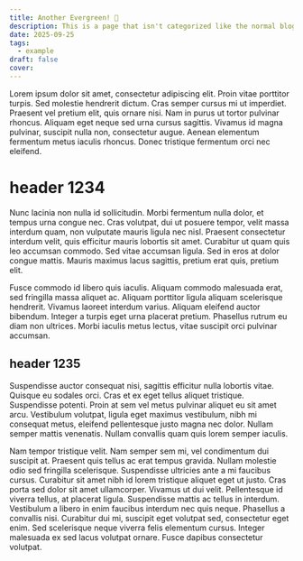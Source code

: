 ```yaml
---
title: Another Evergreen! 🌲
description: This is a page that isn't categorized like the normal blog posts, its a lengthy or detailed post that should be referred/referenced to in the future and has frequent updates.
date: 2025-09-25
tags:
  - example
draft: false
cover:
---
```


Lorem ipsum dolor sit amet, consectetur adipiscing elit. Proin vitae porttitor turpis. Sed molestie hendrerit dictum. Cras semper cursus mi ut imperdiet. Praesent vel pretium elit, quis ornare nisi. Nam in purus ut tortor pulvinar rhoncus. Aliquam eget neque sed urna cursus sagittis. Vivamus id magna pulvinar, suscipit nulla non, consectetur augue. Aenean elementum fermentum metus iaculis rhoncus. Donec tristique fermentum orci nec eleifend.

# header 1234
Nunc lacinia non nulla id sollicitudin. Morbi fermentum nulla dolor, et tempus urna congue nec. Cras volutpat, dui ut posuere tempor, velit massa interdum quam, non vulputate mauris ligula nec nisl. Praesent consectetur interdum velit, quis efficitur mauris lobortis sit amet. Curabitur ut quam quis leo accumsan commodo. Sed vitae accumsan ligula. Sed in eros at dolor congue mattis. Mauris maximus lacus sagittis, pretium erat quis, pretium elit.

Fusce commodo id libero quis iaculis. Aliquam commodo malesuada erat, sed fringilla massa aliquet ac. Aliquam porttitor ligula aliquam scelerisque hendrerit. Vivamus laoreet interdum varius. Aliquam eleifend auctor bibendum. Integer a turpis eget urna placerat pretium. Phasellus rutrum eu diam non ultrices. Morbi iaculis metus lectus, vitae suscipit orci pulvinar accumsan.

## header 1235
Suspendisse auctor consequat nisi, sagittis efficitur nulla lobortis vitae. Quisque eu sodales orci. Cras et ex eget tellus aliquet tristique. Suspendisse potenti. Proin at sem vel metus pulvinar aliquet eu sit amet arcu. Vestibulum volutpat, ligula eget maximus vestibulum, nibh mi consequat metus, eleifend pellentesque justo magna nec dolor. Nullam semper mattis venenatis. Nullam convallis quam quis lorem semper iaculis.

Nam tempor tristique velit. Nam semper sem mi, vel condimentum dui suscipit at. Praesent quis tellus ac erat tempus gravida. Nullam molestie odio sed fringilla scelerisque. Suspendisse ultricies ante a mi faucibus cursus. Curabitur sit amet nibh id lorem tristique aliquet eget ut justo. Cras porta sed dolor sit amet ullamcorper. Vivamus ut dui velit. Pellentesque id viverra tellus, at placerat ligula. Suspendisse mattis ac tellus in interdum. Vestibulum a libero in enim faucibus interdum nec quis neque. Phasellus a convallis nisi. Curabitur dui mi, suscipit eget volutpat sed, consectetur eget enim. Sed scelerisque neque viverra felis elementum cursus. Integer malesuada ex sed lacus volutpat ornare. Fusce dapibus consectetur volutpat.